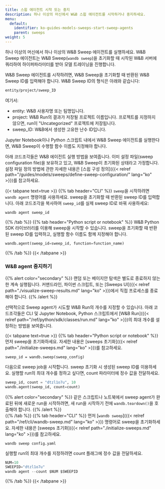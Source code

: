 ```yaml
---
title: 스윕 에이전트 시작 또는 중지
description: 하나 이상의 머신에서 W&B 스윕 에이전트를 시작하거나 중지하세요.
menu:
  default:
    identifier: ko-guides-models-sweeps-start-sweep-agents
    parent: sweeps
weight: 5
---
```


하나 이상의 머신에서 하나 이상의 W&B Sweep 에이전트를 실행하세요. W&B Sweep 에이전트는 W&B Sweep(`wandb sweep`)을 초기화할 때 시작된 W&B 서버에 쿼리하여 하이퍼파라미터를 받아 모델 트레이닝을 진행합니다.

W&B Sweep 에이전트를 시작하려면, W&B Sweep을 초기화할 때 반환된 W&B Sweep ID를 입력해야 합니다. W&B Sweep ID의 형식은 아래와 같습니다:

```bash
entity/project/sweep_ID
```

여기서:

* entity: W&B 사용자명 또는 팀명입니다.
* project: W&B Run의 결과가 저장될 프로젝트 이름입니다. 프로젝트를 지정하지 않으면, run이 "Uncategorized" 프로젝트에 저장됩니다.
* sweep_ID: W&B에서 생성한 고유한 난수 ID입니다.

Jupyter Notebook이나 Python 스크립트 내에서 W&B Sweep 에이전트를 실행한다면, W&B Sweep이 수행할 함수 이름도 지정해야 합니다.

아래 코드조각들은 W&B 에이전트 실행 방법을 보여줍니다. 이미 설정 파일(sweep configuration file)을 보유하고 있고, W&B Sweep이 초기화된 상태라고 가정합니다. 설정 파일 정의 방법에 관한 자세한 내용은 [스윕 구성 정의]({{< relref path="/guides/models/sweeps/define-sweep-configuration/" lang="ko" >}})를 참고하세요.

{{< tabpane text=true >}}
{{% tab header="CLI" %}}
`sweep`을 시작하려면 `wandb agent` 명령어를 사용하세요. sweep을 초기화할 때 반환된 sweep ID를 입력합니다. 아래 코드조각을 복사하여 `sweep_id`를 실제 sweep ID로 바꿔 사용하세요:

```bash
wandb agent sweep_id
```
{{% /tab %}}
{{% tab header="Python script or notebook" %}}
W&B Python SDK 라이브러리를 이용해 sweep을 시작할 수 있습니다. sweep을 초기화할 때 반환된 sweep ID를 입력하고, 실행할 함수 이름도 함께 지정해야 합니다.

```python
wandb.agent(sweep_id=sweep_id, function=function_name)
```
{{% /tab %}}
{{< /tabpane >}}



### W&B agent 중지하기

{{% alert color="secondary" %}}
랜덤 또는 베이지안 탐색은 별도로 종료하지 않는 한 계속 실행됩니다. 커맨드라인, 파이썬 스크립트, 또는 [Sweeps UI]({{< relref path="./visualize-sweep-results.md" lang="ko" >}})에서 직접 프로세스를 종료해야 합니다.
{{% /alert %}}

선택적으로 Sweep agent가 시도할 W&B Run의 개수를 지정할 수 있습니다. 아래 코드조각들은 CLI 및 Jupyter Notebook, Python 스크립트에서 [W&B Run]({{< relref path="/ref/python/sdk/classes/run.md" lang="ko" >}})의 최대 개수를 설정하는 방법을 보여줍니다.

{{< tabpane text=true >}}
  {{% tab header="Python script or notebook" %}}
먼저 sweep을 초기화하세요. 자세한 내용은 [sweeps 초기화]({{< relref path="./initialize-sweeps.md" lang="ko" >}})를 참고하세요.

```
sweep_id = wandb.sweep(sweep_config)
```

다음으로 sweep job을 시작합니다. sweep 초기화 시 생성된 sweep ID를 이용하세요. 실행할 run의 최대 개수를 정하고 싶다면, count 파라미터에 정수 값을 전달하세요.

```python
sweep_id, count = "dtzl1o7u", 10
wandb.agent(sweep_id, count=count)
```

{{% alert color="secondary" %}}
같은 스크립트나 노트북에서 sweep agent가 완료된 뒤에 새로운 run을 시작하려면, 새 run을 시작하기 전에 `wandb.teardown()`을 호출해야 합니다.
{{% /alert %}}  
  {{% /tab %}}
  {{% tab header="CLI" %}}
먼저 [`wandb sweep`]({{< relref path="/ref/cli/wandb-sweep.md" lang="ko" >}}) 명령어로 sweep을 초기화하세요. 자세한 내용은 [sweeps 초기화]({{< relref path="./initialize-sweeps.md" lang="ko" >}})를 참고하세요.

```
wandb sweep config.yaml
```

실행할 run의 최대 개수를 지정하려면 count 플래그에 정수 값을 전달하세요.

```python
NUM=10
SWEEPID="dtzl1o7u"
wandb agent --count $NUM $SWEEPID
```  
  {{% /tab %}}
{{< /tabpane >}}